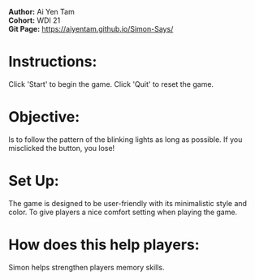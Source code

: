 **Author:** Ai Yen Tam<br>
**Cohort:** WDI 21<br>
**Git Page:** https://aiyentam.github.io/Simon-Says/

# Instructions:
Click 'Start' to begin the game.
Click 'Quit' to reset the game.

# Objective:
Is to follow the pattern of the blinking lights as long as possible.
If you misclicked the button, you lose!

# Set Up:
The game is designed to be user-friendly with its minimalistic style and color. To give players a nice comfort setting when playing the game.

# How does this help players:
Simon helps strengthen players memory skills.
